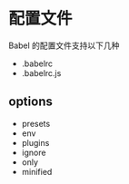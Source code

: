 <!--
 * @Author: SilvesterChiao
 * @Date: 2020-05-11 15:51:37
 * @LastEditors: SilvesterChiao
 * @LastEditTime: 2020-08-11 11:14:38
 -->

# 配置文件

Babel 的配置文件支持以下几种

- .babelrc
- .babelrc.js

## options

- presets
- env
- plugins
- ignore
- only
- minified
